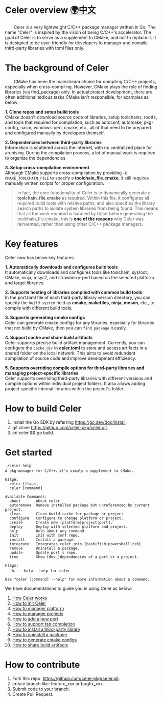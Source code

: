 # Celer overview [🌍中文](./docs/zh-CH/README.md)

&emsp;&emsp;Celer is a very lightweight C/C++ package manager written in Go. The name "Celer" is inspired by the vision of being C/C++'s accelerator. The goal of Celer is to serve as a supplement to CMake, and not to replace it. It is designed to be user-friendly for developers to manager and compile third-party libraries with toml files only.

# The background of Celer

&emsp;&emsp;CMake has been the mainstream choice for compiling C/C++ projects, especially when cross-compiling. However, CMake plays the role of finding libraries (via find_package) only. In actual project development, there are often additional tedious tasks CMake isn't responsible, for examples as below:

**1. Clone repos and setup build tools**  
CMake doesn't download source code of libraries, setup toolchains, rootfs, and tools that required for compilation, such as autoconf, automake, pkg-config, nasm, windows-perl, cmake, etc., all of that need to be prepared and configured manually by developers themself.

**2. Dependencies between third-party libraries**  
Information is scattered across the internet, with no centralized place for archiving. During the compilation process, a lot of manual work is required to organize the dependencies.

**3. Setup cross-compilation environment**  
Although CMake supports cross-compilation by providing `-D CMAKE_TOOLCHAIN_FILE` to specify a **toolchain_file.cmake**, it still requires manually written scripts for proper configuration.

>In fact, the core functionality of Celer is to dynamically generate a **toolchain_file.cmake** as required. Within this file, it configures all required build tools with relative paths, and also specifies the library search paths to isolate system libraries from being found. This means that all the work required  is handled by Celer before generating the toolchain_file.cmake, this is [**one of the reasons**](./docs/en-US/00_why_reinvent_celer.md) why Celer was reinvented, rather than using other C/C++ package managers.

# Key features

Celer now has below key features:

**1. Automatically downloads and configures build tools**  
It automatically downloads and configures tools like toolchain, sysroot, CMake, ninja, msys2, and strawberry-perl based on the selected platform and target libraries.

**2. Supports hosting of libraries compiled with common build tools**  
In the port.toml file of each third-party library version directory, you can specify the `build_system` field as **cmake**, **makefiles**, **ninja**, **meson**, etc., to compile with different build tools.

**3. Supports generating cmake configs**  
Celer can generate cmake configs for any libraries, especially for libraries that not build by CMake, then you can `find_package` it easily.

**4. Support cache and share build artifacts**  
Celer supports precise build artifact management. Currently, you can configure the `cache_dir` in **celer.toml** to store and access artifacts in a shared folder on the local network. This aims to avoid redundant compilation of source code and improve development efficiency.

**5. Supports overriding compile options for third-party libraries and managing project-specific libraries**  
Celer supports overriding third-party libraries with different versions and compile options within individual project folders. It also allows adding project-specific internal libraries within the project's folder.

# How to build Celer

1. Install the Go SDK by referring https://go.dev/doc/install.
2. git clone https://github.com/celer-pkg/celer.git.
3. cd celer && go build.

# Get started

```
./celer help
A pkg-manager for C/C++，it's simply a supplement to CMake.

Usage:
  celer [flags]
  celer [command]

Available Commands:
  about       About celer.
  autoremove  Remove installed package but unreferenced by current project.
  clean       Clean build cache for package or project
  configure   Configure to change platform or project.
  create      Create new [platform|project|port].
  deploy      Deploy with selected platform and project.
  help        Help about any command
  init        Init with conf repo.
  install     Install a package.
  integrate   Integrates celer into [bash|fish|powershell|zsh]
  remove      Uninstall a package.
  update      Update port's repo.
  tree        Show [dev_]dependencies of a port or a project.

Flags:
  -h， --help   help for celer

Use "celer [command] --help" for more information about a command.
```

We have documentations to guide you in using Celer as below:

1. [How Celer works](./docs/en-US/01_how_it_works.md)
2. [How to init Celer](./docs/en-US/02_how_to_init.md)
3. [How to manager platform](./docs/en-US/03_how_to_manager_platform.md)
4. [How to manager projects](./docs/en-US/04_how_to_manager_project.md)
5. [How to add a new port](./docs/en-US/05_how_to_add_port.md)
8. [How to support tab completion](./docs/en-US/06_how_to_integrate.md)
9. [How to install a third-party library](./docs/en-US/07_how_to_install.md)
10. [How to uninstall a package](./docs/en-US/08_how_to_remove.md)
11. [How to generate cmake configs](./docs/en-US/09_how_to_generate_cmake_config.md)
12. [How to share build artifacts](./docs/en-US/10_how_to_share_installed_libraries.md)

# How to contribute

1.  Fork this repo: https://github.com/celer-pkg/celer.git.
2.  create branch like: feature_xxx or bugfix_xxx.
3.  Submit code to your branch.
4.  Create Pull Request.
